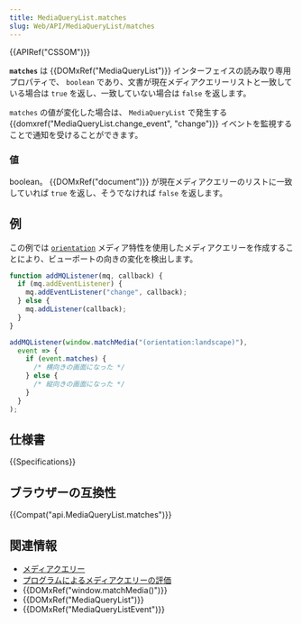 ```yaml
---
title: MediaQueryList.matches
slug: Web/API/MediaQueryList/matches
---
```


{{APIRef("CSSOM")}}

**`matches`** は {{DOMxRef("MediaQueryList")}} インターフェイスの読み取り専用プロパティで、 `boolean` であり、文書が現在メディアクエリーリストと一致している場合は `true` を返し、一致していない場合は `false` を返します。

`matches` の値が変化した場合は、 `MediaQueryList` で発生する {{domxref("MediaQueryList.change_event", "change")}} イベントを監視することで通知を受けることができます。

### 値

boolean。 {{DOMxRef("document")}} が現在メディアクエリーのリストに一致していれば `true` を返し、そうでなければ `false` を返します。

## 例

この例では [`orientation`](/ja/docs/Web/CSS/@media/orientation) メディア特性を使用したメディアクエリーを作成することにより、ビューポートの向きの変化を検出します。

```js
function addMQListener(mq, callback) {
  if (mq.addEventListener) {
    mq.addEventListener("change", callback);
  } else {
    mq.addListener(callback);
  }
}

addMQListener(window.matchMedia("(orientation:landscape)"),
  event => {
    if (event.matches) {
      /* 横向きの画面になった */
    } else {
      /* 縦向きの画面になった */
    }
  }
);
```

## 仕様書

{{Specifications}}

## ブラウザーの互換性

{{Compat("api.MediaQueryList.matches")}}

## 関連情報

- [メディアクエリー](/ja/docs/Web/CSS/Media_Queries)
- [プログラムによるメディアクエリーの評価](/ja/docs/Web/CSS/Media_Queries/Testing_media_queries)
- {{DOMxRef("window.matchMedia()")}}
- {{DOMxRef("MediaQueryList")}}
- {{DOMxRef("MediaQueryListEvent")}}
